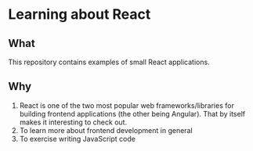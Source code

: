 # Learning about React

## What
This repository contains examples of small React applications. 

## Why
1. React is one of the two most popular web frameworks/libraries for building frontend applications (the other being Angular). That by itself makes it interesting to check out.
2. To learn more about frontend development in general
3. To exercise writing JavaScript code

